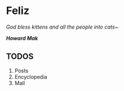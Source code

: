 # Feliz

*God bless kittens and all the people into cats~*

***Howard Mak***

## TODOS
<ol>
  <li>Posts</li>
  <li>Encyclopedia</li>
  <li>Mall</li>
</ol>
